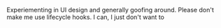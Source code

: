 Experiementing in UI design and generally goofing around. Please don't make me use lifecycle hooks. I can, I just don't want to
